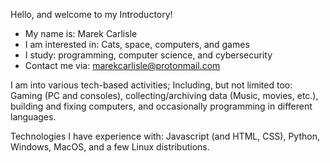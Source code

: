 Hello, and welcome to my Introductory!

- My name is: Marek Carlisle
- I am interested in: Cats, space, computers, and games 
- I study: programming, computer science, and cybersecurity
- Contact me via: marekcarlisle@protonmail.com

I am into various tech-based activities; Including, but not limited too: Gaming (PC and consoles), collecting/archiving data (Music, movies, etc.), building and fixing computers, and occasionally programming in different languages.

Technologies I have experience with: Javascript (and HTML, CSS), Python, Windows, MacOS, and a few Linux distributions. 


<!---
Note from GitHub: 
Marek-MC/Marek-MC is a ✨ special ✨ repository because its `README.md` (this file) appears on your GitHub profile.
You can click the Preview link to take a look at your changes.
--->
